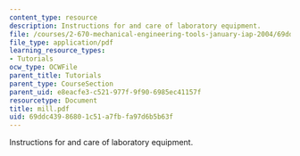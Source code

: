 ```yaml
---
content_type: resource
description: Instructions for and care of laboratory equipment.
file: /courses/2-670-mechanical-engineering-tools-january-iap-2004/69ddc43986801c51a7fbfa97d6b5b63f_mill.pdf
file_type: application/pdf
learning_resource_types:
- Tutorials
ocw_type: OCWFile
parent_title: Tutorials
parent_type: CourseSection
parent_uid: e8eacfe3-c521-977f-9f90-6985ec41157f
resourcetype: Document
title: mill.pdf
uid: 69ddc439-8680-1c51-a7fb-fa97d6b5b63f
---
```

Instructions for and care of laboratory equipment.

